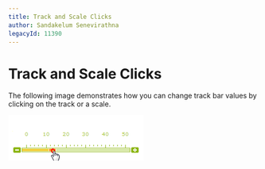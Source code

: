 ```yaml
---
title: Track and Scale Clicks
author: Sandakelum Senevirathna
legacyId: 11390
---
```

# Track and Scale Clicks
The following image demonstrates how you can change track bar values by clicking on the track or a scale.

![ASPxTrackBar_Track_and_Scale_Clicks](../../../images/img16529.gif)